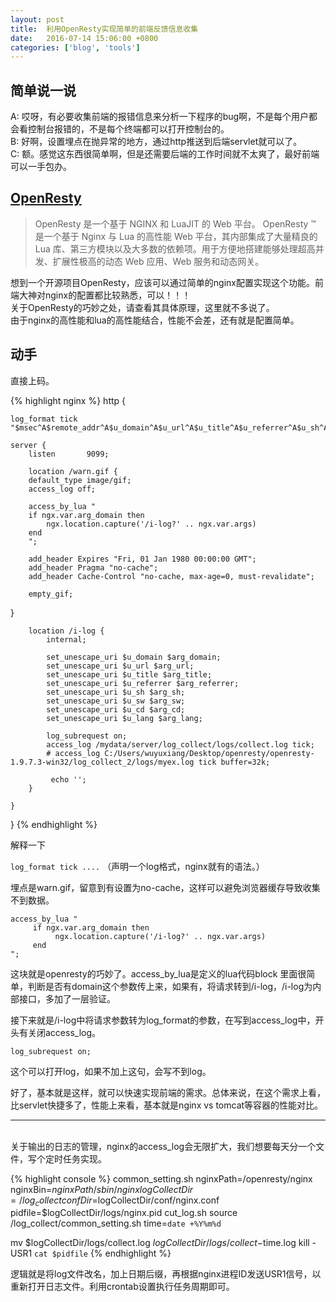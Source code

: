 ```yaml
---
layout: post
title:  利用OpenResty实现简单的前端反馈信息收集
date:   2016-07-14 15:06:00 +0800
categories: ['blog', 'tools']
---
```


## 简单说一说

A: 哎呀，有必要收集前端的报错信息来分析一下程序的bug啊，不是每个用户都会看控制台报错的，不是每个终端都可以打开控制台的。  
B: 好啊，设置埋点在抛异常的地方，通过http推送到后端servlet就可以了。  
C: 额。感觉这东西很简单啊，但是还需要后端的工作时间就不太爽了，最好前端可以一手包办。

## [OpenResty][OpenResty cn]

> OpenResty 是一个基于 NGINX 和 LuaJIT 的 Web 平台。
> OpenResty ™ 是一个基于 Nginx 与 Lua 的高性能 Web 平台，其内部集成了大量精良的 Lua 库、第三方模块以及大多数的依赖项。用于方便地搭建能够处理超高并发、扩展性极高的动态 Web 应用、Web 服务和动态网关。

想到一个开源项目OpenResty，应该可以通过简单的nginx配置实现这个功能。前端大神对nginx的配置都比较熟悉，可以！！！  
关于OpenResty的巧妙之处，请查看其具体原理，这里就不多说了。  
由于nginx的高性能和lua的高性能结合，性能不会差，还有就是配置简单。

## 动手

直接上码。

{% highlight nginx %}
http {

    log_format tick "$msec^A$remote_addr^A$u_domain^A$u_url^A$u_title^A$u_referrer^A$u_sh^A$u_sw^A$u_cd^A$u_lang^A$http_user_agent";

    server {
        listen       9099;

        location /warn.gif {
        default_type image/gif;
        access_log off;

        access_by_lua "
        if ngx.var.arg_domain then
            ngx.location.capture('/i-log?' .. ngx.var.args)
        end
        ";

        add_header Expires "Fri, 01 Jan 1980 00:00:00 GMT";
        add_header Pragma "no-cache";
        add_header Cache-Control "no-cache, max-age=0, must-revalidate";

        empty_gif;
  }

        location /i-log {
            internal;

            set_unescape_uri $u_domain $arg_domain;
            set_unescape_uri $u_url $arg_url;
            set_unescape_uri $u_title $arg_title;
            set_unescape_uri $u_referrer $arg_referrer;
            set_unescape_uri $u_sh $arg_sh;
            set_unescape_uri $u_sw $arg_sw;
            set_unescape_uri $u_cd $arg_cd;
            set_unescape_uri $u_lang $arg_lang;

            log_subrequest on;
            access_log /mydata/server/log_collect/logs/collect.log tick;
            # access_log C:/Users/wuyuxiang/Desktop/openresty/openresty-1.9.7.3-win32/log_collect_2/logs/myex.log tick buffer=32k;

             echo '';
        }

    }

}
{% endhighlight %}

解释一下

`log_format tick ....`
（声明一个log格式，nginx就有的语法。）

埋点是warn.gif，留意到有设置为no-cache，这样可以避免浏览器缓存导致收集不到数据。

```
access_by_lua "
     if ngx.var.arg_domain then
          ngx.location.capture('/i-log?' .. ngx.var.args)
     end
";
```

这块就是openresty的巧妙了。access_by_lua是定义的lua代码block
里面很简单，判断是否有domain这个参数传上来，如果有，将请求转到/i-log，/i-log为内部接口，多加了一层验证。

接下来就是/i-log中将请求参数转为log_format的参数，在写到access_log中，开头有关闭access_log。

`log_subrequest on;`

这个可以打开log，如果不加上这句，会写不到log。

好了，基本就是这样，就可以快速实现前端的需求。总体来说，在这个需求上看，比servlet快捷多了，性能上来看，基本就是nginx vs tomcat等容器的性能对比。

---

<br/>
关于输出的日志的管理，nginx的access_log会无限扩大，我们想要每天分一个文件，写个定时任务实现。

{% highlight console %}
common_setting.sh
nginxPath=/openresty/nginx
nginxBin=$nginxPath/sbin/nginx
logCollectDir=/log_collect
confDir=$logCollectDir/conf/nginx.conf
pidfile=$logCollectDir/logs/nginx.pid
cut_log.sh
source /log_collect/common_setting.sh
time=`date +%Y%m%d`

mv $logCollectDir/logs/collect.log $logCollectDir/logs/collect-$time.log
kill -USR1 `cat $pidfile`
{% endhighlight %}

逻辑就是将log文件改名，加上日期后缀，再根据nginx进程ID发送USR1信号，以重新打开日志文件。利用crontab设置执行任务周期即可。


[OpenResty cn]: https://openresty.org/cn/

